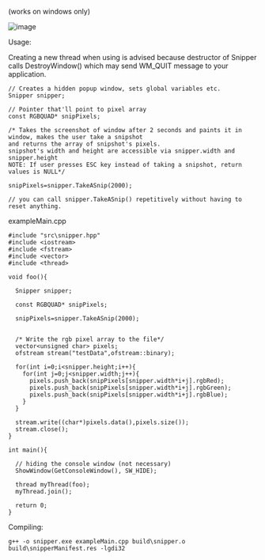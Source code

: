 (works on windows only)

![image](https://user-images.githubusercontent.com/59491631/173881879-90d29f2c-671c-4962-a791-276d81890f3a.png)

Usage:

Creating a new thread when using is advised because destructor of Snipper calls DestroyWindow() which may send WM_QUIT message to your application.

```
// Creates a hidden popup window, sets global variables etc.
Snipper snipper; 

// Pointer that'll point to pixel array
const RGBQUAD* snipPixels; 

/* Takes the screenshot of window after 2 seconds and paints it in window, makes the user take a snipshot
and returns the array of snipshot's pixels.
snipshot's width and height are accessible via snipper.width and snipper.height
NOTE: If user presses ESC key instead of taking a snipshot, return values is NULL*/

snipPixels=snipper.TakeASnip(2000);

// you can call snipper.TakeASnip() repetitively without having to reset anything.
```

exampleMain.cpp
```
#include "src\snipper.hpp"
#include <iostream>
#include <fstream>
#include <vector>
#include <thread>

void foo(){
  
  Snipper snipper;

  const RGBQUAD* snipPixels;

  snipPixels=snipper.TakeASnip(2000);


  /* Write the rgb pixel array to the file*/
  vector<unsigned char> pixels;
  ofstream stream("testData",ofstream::binary);
  
  for(int i=0;i<snipper.height;i++){
    for(int j=0;j<snipper.width;j++){
      pixels.push_back(snipPixels[snipper.width*i+j].rgbRed);
      pixels.push_back(snipPixels[snipper.width*i+j].rgbGreen);
      pixels.push_back(snipPixels[snipper.width*i+j].rgbBlue);
    }
  }

  stream.write((char*)pixels.data(),pixels.size());
  stream.close();
}

int main(){

  // hiding the console window (not necessary)
  ShowWindow(GetConsoleWindow(), SW_HIDE);

  thread myThread(foo);
  myThread.join();
  
  return 0;
}
```

Compiling:

``` g++ -o snipper.exe exampleMain.cpp build\snipper.o build\snipperManifest.res -lgdi32 ```
